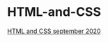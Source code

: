 # HTML-and-CSS

<a href="https://softuni.bg/trainings/3122/html-and-css-september-2020/internal#lesson-17675">HTML and CSS september 2020</a>
